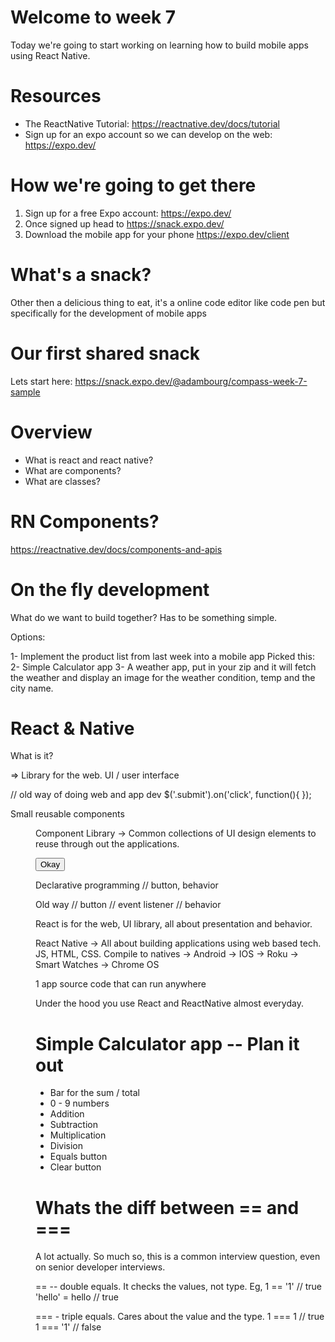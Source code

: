 # Welcome to week 7 

Today we're going to start working on learning how to build mobile apps using React Native.  

# Resources

* The ReactNative Tutorial: https://reactnative.dev/docs/tutorial 
* Sign up for an expo account so we can develop on the web: https://expo.dev/

# How we're going to get there 

1. Sign up for a free Expo account: https://expo.dev/
2. Once signed up head to https://snack.expo.dev/
3. Download the mobile app for your phone https://expo.dev/client 

# What's a snack? 

Other then a delicious thing to eat, it's a online code editor like code pen but specifically for the development of mobile apps 

# Our first shared snack

Lets start here: 
https://snack.expo.dev/@adambourg/compass-week-7-sample 

# Overview 

* What is react and react native? 
* What are components? 
* What are classes? 

# RN Components? 

https://reactnative.dev/docs/components-and-apis

# On the fly development

What do we want to build together? Has to be something simple. 

Options: 

1- Implement the product list from last week into a mobile app
Picked this: 2- Simple Calculator app 
3- A weather app, put in your zip and it will fetch the weather and display an image for the weather condition, temp and the city name. 

# React & Native 

What is it? 

=> Library for the web. UI / user interface 

// old way of doing web and app dev 
$('.submit').on('click', function(){  });

Small reusable components

<Modal>
<ConfirmationBox>
<Logo>
<Menu>
<Events>

Component Library 
-> Common collections of UI design elements to reuse through out the applications. 

<Button onClick={this.state.okPress}> Okay </Button> 

Declarative programming
// button, behavior 

Old way 
// button
// event listener 
// behavior

React is for the web, UI library, all about presentation and behavior. 

React Native -> All about building applications using web based tech. JS, HTML, CSS. Compile to natives 
-> Android
-> IOS
-> Roku
-> Smart Watches
-> Chrome OS

1 app source code that can run anywhere

Under the hood you use React and ReactNative almost everyday. 

# Simple Calculator app -- Plan it out 

* Bar for the sum / total 
* 0 - 9 numbers 
* Addition 
* Subtraction
* Multiplication 
* Division
* Equals button
* Clear button

# Whats the diff between == and === 

A lot actually. So much so, this is a common interview question, even on senior developer interviews. 

== -- double equals. It checks the values, not type. Eg, 
1 == '1' // true 
'hello' = hello // true

=== - triple equals. Cares about the value and the type. 
1 === 1 // true 
1 === '1' // false

